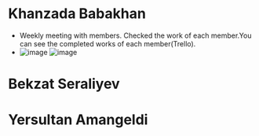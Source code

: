 # Khanzada Babakhan
* Weekly meeting with members. Checked the work of each member.You can see the completed works of each member(Trello).
* ![image](https://user-images.githubusercontent.com/78099157/166158193-1cde31bf-2193-4315-96c5-2f240d567c0f.png)
![image](https://user-images.githubusercontent.com/78099157/166158265-a9152431-b228-4c6f-933c-fb6bcdf49801.png)

# Bekzat Seraliyev
# Yersultan Amangeldi
